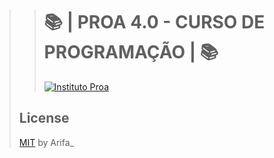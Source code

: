 > > #  :books: | PROA 4.0 - CURSO DE PROGRAMAÇÃO | :books:
> > [![Instituto Proa](https://github.com/LucasArifa/PROA4.0/blob/master/proa.png)](https://www.googleadservices.com/pagead/aclk?sa=L&ai=DChcSEwjfsIaGoYDsAhUPhZEKHUndA2wYABAAGgJjZQ&ae=2&ohost=www.google.com&cid=CAESQeD2zsD1qEc2SpkkolmkNKOwLCa-XrLSMJOW_hglvv6oIWMkBDFia8rMN2fmtn9u-h1eC5VJJPZ5Kvxw9ZDdQyAm&sig=AOD64_3z9rLKItktnh-txKqW93F_74RiLg&q&adurl&ved=2ahUKEwjbpv2FoYDsAhViGbkGHTSlBrgQ0Qx6BAghEAE)
>## License
>[MIT](https://choosealicense.com/licenses/mit/) by Arifa_
